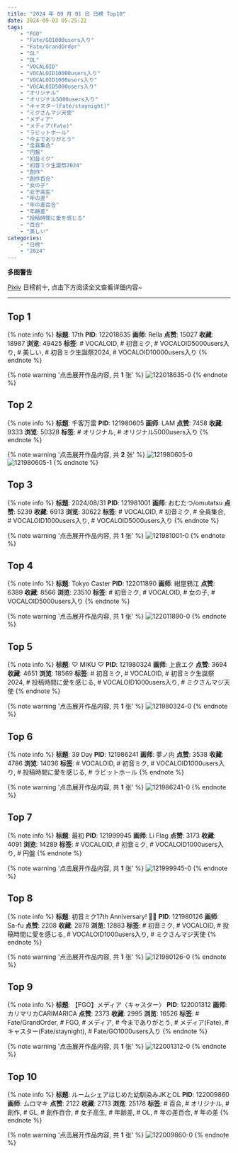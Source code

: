 ```yaml
---
title: "2024 年 09 月 01 日 日榜 Top10"
date: 2024-09-03 05:25:22
tags:
    - "FGO"
    - "Fate/GO1000users入り"
    - "Fate/GrandOrder"
    - "GL"
    - "OL"
    - "VOCALOID"
    - "VOCALOID10000users入り"
    - "VOCALOID1000users入り"
    - "VOCALOID5000users入り"
    - "オリジナル"
    - "オリジナル5000users入り"
    - "キャスター(Fate/staynight)"
    - "ミクさんマジ天使"
    - "メディア"
    - "メディア(Fate)"
    - "ラビットホール"
    - "今までありがとう"
    - "全員集合"
    - "円盤"
    - "初音ミク"
    - "初音ミク生誕祭2024"
    - "創作"
    - "創作百合"
    - "女の子"
    - "女子高生"
    - "年の差"
    - "年の差百合"
    - "年齢差"
    - "投稿時間に愛を感じる"
    - "百合"
    - "美しい"
categories:
    - "日榜"
    - "2024"
---
```


<i class="fa fa-triangle-exclamation"></i>**多图警告**<i class="fa fa-triangle-exclamation"></i>

[Pixiv](https://www.pixiv.net/) 日榜前十, 点击下方阅读全文查看详细内容~

<!-- more -->

---

## Top 1

{% note info %}
**标题**: 17th
**PID**: 122018635 **画师**: Rella
**点赞**: 15027 **收藏**: 18987 **浏览**: 49425
**标签**: # VOCALOID, # 初音ミク, # VOCALOID5000users入り, # 美しい, # 初音ミク生誕祭2024, # VOCALOID10000users入り
{% endnote %}

{% note warning '点击展开作品内容, 共 **1** 张' %}
![122018635-0](https://i.pixiv.re/img-original/img/2024/09/01/00/01/15/122018635_p0.png)
{% endnote %}

## Top 2

{% note info %}
**标题**: 千客万雷
**PID**: 121980605 **画师**: LAM
**点赞**: 7458 **收藏**: 9333 **浏览**: 50328
**标签**: # オリジナル, # オリジナル5000users入り
{% endnote %}

{% note warning '点击展开作品内容, 共 **2** 张' %}
![121980605-0](https://i.pixiv.re/img-original/img/2024/08/31/00/02/27/121980605_p0.jpg)
![121980605-1](https://i.pixiv.re/img-original/img/2024/08/31/00/02/27/121980605_p1.jpg)
{% endnote %}

## Top 3

{% note info %}
**标题**: 2024/08/31
**PID**: 121981001 **画师**: おむたつ/omutatsu
**点赞**: 5239 **收藏**: 6913 **浏览**: 30622
**标签**: # VOCALOID, # 初音ミク, # 全員集合, # VOCALOID1000users入り, # VOCALOID5000users入り
{% endnote %}

{% note warning '点击展开作品内容, 共 **1** 张' %}
![121981001-0](https://i.pixiv.re/img-original/img/2024/08/31/00/06/44/121981001_p0.jpg)
{% endnote %}

## Top 4

{% note info %}
**标题**: Tokyo Caster
**PID**: 122011890 **画师**: 紺屋鴉江
**点赞**: 6389 **收藏**: 8566 **浏览**: 23510
**标签**: # 初音ミク, # VOCALOID, # 女の子, # VOCALOID5000users入り
{% endnote %}

{% note warning '点击展开作品内容, 共 **1** 张' %}
![122011890-0](https://i.pixiv.re/img-original/img/2024/08/31/21/31/53/122011890_p0.jpg)
{% endnote %}

## Top 5

{% note info %}
**标题**: ♡ MIKU ♡
**PID**: 121980324 **画师**: 上倉エク
**点赞**: 3694 **收藏**: 4651 **浏览**: 18569
**标签**: # 初音ミク, # VOCALOID, # 初音ミク生誕祭2024, # 投稿時間に愛を感じる, # VOCALOID1000users入り, # ミクさんマジ天使
{% endnote %}

{% note warning '点击展开作品内容, 共 **1** 张' %}
![121980324-0](https://i.pixiv.re/img-original/img/2024/08/31/00/00/36/121980324_p0.jpg)
{% endnote %}

## Top 6

{% note info %}
**标题**: 39 Day
**PID**: 121986241 **画师**: 夢ノ内
**点赞**: 3538 **收藏**: 4786 **浏览**: 14036
**标签**: # VOCALOID, # 初音ミク, # VOCALOID1000users入り, # 投稿時間に愛を感じる, # ラビットホール
{% endnote %}

{% note warning '点击展开作品内容, 共 **1** 张' %}
![121986241-0](https://i.pixiv.re/img-original/img/2024/08/31/03/09/18/121986241_p0.jpg)
{% endnote %}

## Top 7

{% note info %}
**标题**: 最初
**PID**: 121999945 **画师**: Li Flag
**点赞**: 3173 **收藏**: 4091 **浏览**: 14289
**标签**: # VOCALOID, # 初音ミク, # VOCALOID1000users入り, # 円盤
{% endnote %}

{% note warning '点击展开作品内容, 共 **1** 张' %}
![121999945-0](https://i.pixiv.re/img-original/img/2024/08/31/15/37/42/121999945_p0.jpg)
{% endnote %}

## Top 8

{% note info %}
**标题**: 初音ミク17th Anniversary! 🎂🎉
**PID**: 121980126 **画师**: Sa-fu
**点赞**: 2208 **收藏**: 2878 **浏览**: 12883
**标签**: # 初音ミク, # VOCALOID, # 投稿時間に愛を感じる, # VOCALOID1000users入り, # ミクさんマジ天使
{% endnote %}

{% note warning '点击展开作品内容, 共 **1** 张' %}
![121980126-0](https://i.pixiv.re/img-original/img/2024/08/31/00/00/02/121980126_p0.jpg)
{% endnote %}

## Top 9

{% note info %}
**标题**: 【FGO】メディア〈キャスター〉
**PID**: 122001312 **画师**: カリマリカCARIMARICA
**点赞**: 2373 **收藏**: 2995 **浏览**: 16526
**标签**: # Fate/GrandOrder, # FGO, # メディア, # 今までありがとう, # メディア(Fate), # キャスター(Fate/staynight), # Fate/GO1000users入り
{% endnote %}

{% note warning '点击展开作品内容, 共 **1** 张' %}
![122001312-0](https://i.pixiv.re/img-original/img/2024/08/31/16/32/17/122001312_p0.jpg)
{% endnote %}

## Top 10

{% note info %}
**标题**: ルームシェアはじめた幼馴染みJKとOL
**PID**: 122009860 **画师**: ムロマキ
**点赞**: 2122 **收藏**: 2713 **浏览**: 25178
**标签**: # 百合, # オリジナル, # 創作, # GL, # 創作百合, # 女子高生, # 年齢差, # OL, # 年の差百合, # 年の差
{% endnote %}

{% note warning '点击展开作品内容, 共 **1** 张' %}
![122009860-0](https://i.pixiv.re/img-original/img/2024/08/31/20/46/53/122009860_p0.jpg)
{% endnote %}
